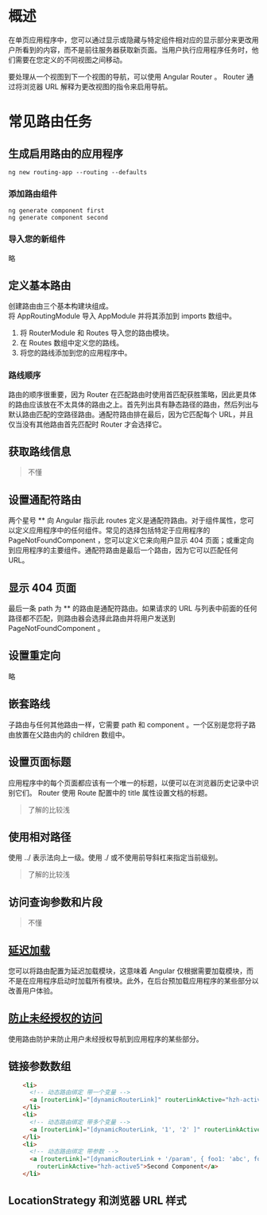 # 概述
在单页应用程序中，您可以通过显示或隐藏与特定组件相对应的显示部分来更改用户所看到的内容，而不是前往服务器获取新页面。当用户执行应用程序任务时，他们需要在您定义的不同视图之间移动。

要处理从一个视图到下一个视图的导航，可以使用 Angular Router 。 Router 通过将浏览器 URL 解释为更改视图的指令来启用导航。

# 常见路由任务
## 生成启用路由的应用程序
```
ng new routing-app --routing --defaults
```

### 添加路由组件
```
ng generate component first
ng generate component second
```

### 导入您的新组件
略

## 定义基本路由
创建路由由三个基本构建块组成。  
将 AppRoutingModule 导入 AppModule 并将其添加到 imports 数组中。

1. 将 RouterModule 和 Routes 导入您的路由模块。
2. 在 Routes 数组中定义您的路线。
3. 将您的路线添加到您的应用程序中。

### 路线顺序
路由的顺序很重要，因为 Router 在匹配路由时使用首匹配获胜策略，因此更具体的路由应该放在不太具体的路由之上。首先列出具有静态路径的路由，然后列出与默认路由匹配的空路径路由。通配符路由排在最后，因为它匹配每个 URL，并且仅当没有其他路由首先匹配时 Router 才会选择它。

## 获取路线信息
> 不懂

## 设置通配符路由
两个星号 ** 向 Angular 指示此 routes 定义是通配符路由。对于组件属性，您可以定义应用程序中的任何组件。常见的选择包括特定于应用程序的 PageNotFoundComponent ，您可以定义它来向用户显示 404 页面；或重定向到应用程序的主要组件。通配符路由是最后一个路由，因为它可以匹配任何 URL。

## 显示 404 页面
最后一条 path 为 ** 的路由是通配符路由。如果请求的 URL 与列表中前面的任何路径都不匹配，则路由器会选择此路由并将用户发送到 PageNotFoundComponent 。

## 设置重定向
略

## 嵌套路线
子路由与任何其他路由一样，它需要 path 和 component 。一个区别是您将子路由放置在父路由内的 children 数组中。

## 设置页面标题
应用程序中的每个页面都应该有一个唯一的标题，以便可以在浏览器历史记录中识别它们。 Router 使用 Route 配置中的 title 属性设置文档的标题。
> 了解的比较浅

## 使用相对路径
使用 ../ 表示法向上一级。使用 ./ 或不使用前导斜杠来指定当前级别。
> 了解的比较浅

## 访问查询参数和片段
> 不懂

## [延迟加载](https://angular.io/guide/lazy-loading-ngmodules)
您可以将路由配置为延迟加载模块，这意味着 Angular 仅根据需要加载模块，而不是在应用程序启动时加载所有模块。此外，在后台预加载应用程序的某些部分以改善用户体验。

## [防止未经授权的访问](https://angular.io/guide/router-tutorial-toh#milestone-5-route-guards)
使用路由防护来防止用户未经授权导航到应用程序的某些部分。

## 链接参数数组
```html
    <li>
      <!-- 动态路由绑定 带一个变量 -->
      <a [routerLink]="[dynamicRouterLink]" routerLinkActive="hzh-active3">Second Component</a>
    </li>
    <li>
      <!-- 动态路由绑定 带多个变量 -->
      <a [routerLink]="[dynamicRouterLink, '1', '2' ]" routerLinkActive="hzh-active4">Second Component</a>
    </li>
    <li>
      <!-- 动态路由绑定 带参数 -->
      <a [routerLink]="[dynamicRouterLink + '/param', { foo1: 'abc', foo2: 'def' } ]"
        routerLinkActive="hzh-active5">Second Component</a>
    </li>
```

## LocationStrategy 和浏览器 URL 样式